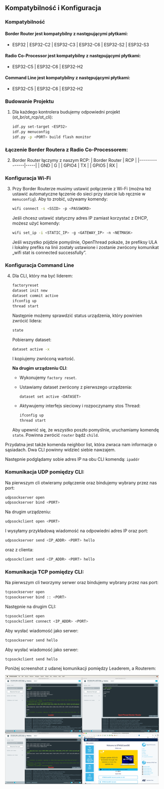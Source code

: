 ## Kompatybilność i Konfiguracja

### Kompatybilność

#### Border Router jest kompatybilny z następującymi płytkami:
- ESP32 | ESP32-C2 | ESP32-C3 | ESP32-C6 | ESP32-S2 | ESP32-S3

#### Radio Co-Processor jest kompatybilny z następującymi płytkami:
- ESP32-C5 | ESP32-C6 | ESP32-H2

#### Command Line jest kompatybilny z następującymi płytkami:
- ESP32-C5 | ESP32-C6 | ESP32-H2

### Budowanie Projektu

1. Dla każdego kontrolera budujemy odpowiedni projekt (ot_br/ot_rcp/ot_cli):
    ```sh
    idf.py set-target <ESP32>
    idf.py menuconfig
    idf.py -p <PORT> build flash monitor
    ```

### Łączenie Border Routera z Radio Co-Processorem:

2. Border Router łączymy z naszym RCP:
    | Border Router | RCP |
    |---------------|-----|
    | GND           | G   |
    | GPIO4         | TX  |
    | GPIO5         | RX  |

### Konfiguracja Wi-Fi

3. Przy Border Routerze musimy ustawić połączenie z Wi-Fi (można też ustawić automatyczne łączenie do sieci przy starcie lub ręcznie w `menuconfig`). Aby to zrobić, używamy komendy:
    ```sh
    wifi connect -s <SSID> -p <PASSWORD>
    ```

   Jeśli chcesz ustawić statyczny adres IP zamiast korzystać z DHCP, możesz użyć komendy:
    ```sh
    wifi set_ip -i <STATIC_IP> -g <GATEWAY_IP> -n <NETMASK>
    ```

   Jeśli wszystko pójdzie pomyślnie, OpenThread pokaże, że prefiksy ULA i lokalny prefiks na linii zostały ustawione i zostanie zwrócony komunikat „wifi stat is connected successfully”.

### Konfiguracja Command Line

4. Dla CLI, który ma być liderem:
    ```sh
    factoryreset
    dataset init new
    dataset commit active
    ifconfig up
    thread start
    ```

   Następnie możemy sprawdzić status urządzenia, który powinien zwrócić lidera:
    ```sh
    state
    ```

   Pobieramy dataset:
    ```sh
    dataset active -x
    ```

   I kopiujemy zwróconą wartość.

   **Na drugim urządzeniu CLI**:
   - Wykonujemy `factory reset`.
   - Ustawiamy dataset zwrócony z pierwszego urządzenia:
     ```sh
     dataset set active <DATASET>
     ```

   - Aktywujemy interfejs sieciowy i rozpoczynamy stos Thread:
     ```sh
     ifconfig up
     thread start
     ```

   Aby upewnić się, że wszystko poszło pomyślnie, uruchamiamy komendę `state`. Powinna zwrócić `router` bądź `child`.


Przydatna jest także komenda neighbor list, która zwraca nam informacje o sąsiadach. Dwa CLI powinny widzieć siebie nawzajem.

Następnie podglądamy sobie adres IP na obu CLI komendą:
     ```
ipaddr
     ```
     
### Komunikacja UDP pomiędzy CLI:
Na pierwszym cli otwieramy połączenie oraz bindujemy wybrany przez nas port:

```sh
udpsockserver open
udpsockserver bind <PORT>
```
     
Na drugim urządzeniu:
```sh
udpsockclient open <PORT>
```

I wysyłamy przykładową wiadomość na odpowiedni adres IP oraz port:
```sh
udpsockserver send <IP_ADDR> <PORT> hello
```

oraz z clienta:
```sh
udpsockclient send <IP_ADDR> <PORT> hello
```

### Komunikacja TCP pomiędzy CLI:
Na pierwszym cli tworzymy serwer oraz bindujemy wybrany przez nas port:

```sh
tcpsockserver open
tcpsockserver bind :: <PORT>
```
  
Następnie na drugim CLI:
```sh
tcpsockclient open
tcpsockclient connect <IP_ADDR> <PORT>
```

Aby wysłać wiadomość jako serwer:
```sh
tcpsockserver send hello
```

Aby wysłać wiadomość jako serwer:
```sh
tcpsockclient send hello
```


Poniżej screenshot z udanej komunikacji pomiędzy Leaderem, a Routerem:

![CLI UDP](img/cli_udp.png)

